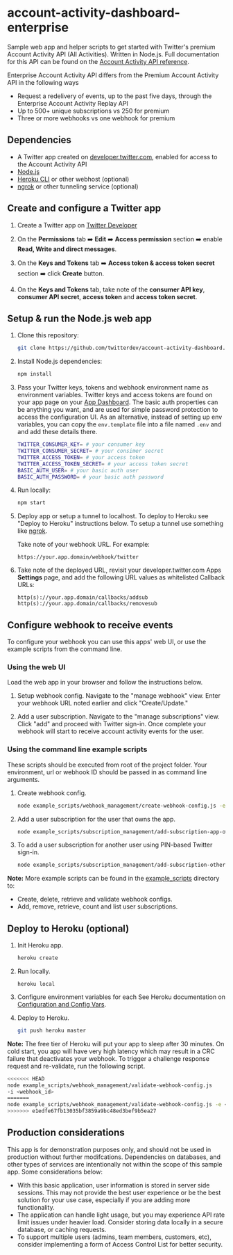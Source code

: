 # account-activity-dashboard-enterprise

Sample web app and helper scripts to get started with Twitter's premium Account Activity API (All Activities). Written in Node.js. Full documentation for this API can be found on the [Account Activity API reference](https://developer.twitter.com/en/docs/accounts-and-users/subscribe-account-activity/overview).

Enterprise Account Activity API differs from the Premium Account Activity API in the following ways
* Request a redelivery of events, up to the past five days, through the Enterprise Account Activity Replay API
* Up to 500+ unique subscriptions vs 250 for premium
* Three or more webhooks vs one webhook for premium

## Dependencies

* A Twitter app created on [developer.twitter.com](https://developer.twitter.com/en/apps), enabled for access to the Account Activity API
* [Node.js](https://nodejs.org)
* [Heroku CLI](https://devcenter.heroku.com/articles/heroku-cli) or other webhost (optional)
* [ngrok](https://ngrok.com/) or other tunneling service (optional)

## Create and configure a Twitter app

1. Create a Twitter app on [Twitter Developer](https://developer.twitter.com/en/apps)

2. On the **Permissions** tab ➡️ **Edit** ➡️ **Access permission** section ➡️ enable **Read, Write and direct messages**.

3. On the **Keys and Tokens** tab ➡️ **Access token & access token secret** section ➡️ click **Create** button.

4. On the **Keys and Tokens** tab, take note of the **consumer API key**, **consumer API secret**, **access token** and **access token secret**.

## Setup & run the Node.js web app

1. Clone this repository:

    ```bash
    git clone https://github.com/twitterdev/account-activity-dashboard.git
    ```

2. Install Node.js dependencies:

    ```bash
    npm install
    ```

3. Pass your Twitter keys, tokens and webhook environment name as environment variables. Twitter keys and access tokens are found on your app page on your [App Dashboard](https://developer.twitter.com/apps). The basic auth properties can be anything you want, and are used for simple password protection to access the configuration UI. As an alternative, instead of setting up env variables, you can copy the `env.template` file into a file named `.env` and and add these details there.

   ```bash
   TWITTER_CONSUMER_KEY= # your consumer key
   TWITTER_CONSUMER_SECRET= # your consimer secret
   TWITTER_ACCESS_TOKEN= # your access token
   TWITTER_ACCESS_TOKEN_SECRET= # your access token secret
   BASIC_AUTH_USER= # your basic auth user
   BASIC_AUTH_PASSWORD= # your basic auth password
   ```



4. Run locally:

    ```bash
    npm start
    ```

5. Deploy app or setup a tunnel to localhost. To deploy to Heroku see "Deploy to Heroku" instructions below. To setup a tunnel use something like [ngrok](https://ngrok.com/).

    Take note of your webhook URL. For example:

    ```text
    https://your.app.domain/webhook/twitter
    ```

6. Take note of the deployed URL, revisit your developer.twitter.com Apps **Settings** page, and add the following URL values as whitelisted Callback URLs:

    ```text
    http(s)://your.app.domain/callbacks/addsub
    http(s)://your.app.domain/callbacks/removesub
    ```

## Configure webhook to receive events

To configure your webhook you can use this apps' web UI, or use the example scripts from the command line.

### Using the web UI

Load the web app in your browser and follow the instructions below.

1. Setup webhook config. Navigate to the "manage webhook" view. Enter your webhook URL noted earlier and click "Create/Update."

2. Add a user subscription. Navigate to the "manage subscriptions" view. Click "add" and proceed with Twitter sign-in. Once complete your webhook will start to receive account activity events for the user.

### Using the command line example scripts

These scripts should be executed from root of the project folder. Your environment, url or webhook ID should be passed in as command line arguments.

1. Create webhook config.

    ```bash
    node example_scripts/webhook_management/create-webhook-config.js -e <environment> -u <url>
    ```

2. Add a user subscription for the user that owns the app.

    ```bash
    node example_scripts/subscription_management/add-subscription-app-owner.js -e <environment>
    ```

3. To add a user subscription for another user using PIN-based Twitter sign-in.

    ```bash
    node example_scripts/subscription_management/add-subscription-other-user.js -e <environment>
    ```

**Note:** More example scripts can be found in the [example_scripts](example_scripts) directory to:

* Create, delete, retrieve and validate webhook configs.
* Add, remove, retrieve, count and list user subscriptions.

## Deploy to Heroku (optional)

1. Init Heroku app.

    ```bash
    heroku create
    ```

2. Run locally.

    ```text
    heroku local
    ```

3. Configure environment variables for each  See Heroku documentation on [Configuration and Config Vars](https://devcenter.heroku.com/articles/config-vars).

4. Deploy to Heroku.

    ```bash
    git push heroku master
    ```

**Note:** The free tier of Heroku will put your app to sleep after 30 minutes. On cold start, you app will have very high latency which may result in a CRC failure that deactivates your webhook. To trigger a challenge response request and re-validate, run the following script.

```bash
<<<<<<< HEAD
node example_scripts/webhook_management/validate-webhook-config.js
-i <webhook_id>
=======
node example_scripts/webhook_management/validate-webhook-config.js -e <environment> -i <webhook_id>
>>>>>>> e1edfe67fb13035bf3859a9bc48ed3bef9b5ea27
```

## Production considerations

This app is for demonstration purposes only, and should not be used in production without further modifcations. Dependencies on databases, and other types of services are intentionally not within the scope of this sample app. Some considerations below:

* With this basic application, user information is stored in server side sessions. This may not provide the best user experience or be the best solution for your use case, especially if you are adding more functionality.
* The application can handle light usage, but you may experience API rate limit issues under heavier load. Consider storing data locally in a secure database, or caching requests.
* To support multiple users (admins, team members, customers, etc), consider implementing a form of Access Control List for better security.
